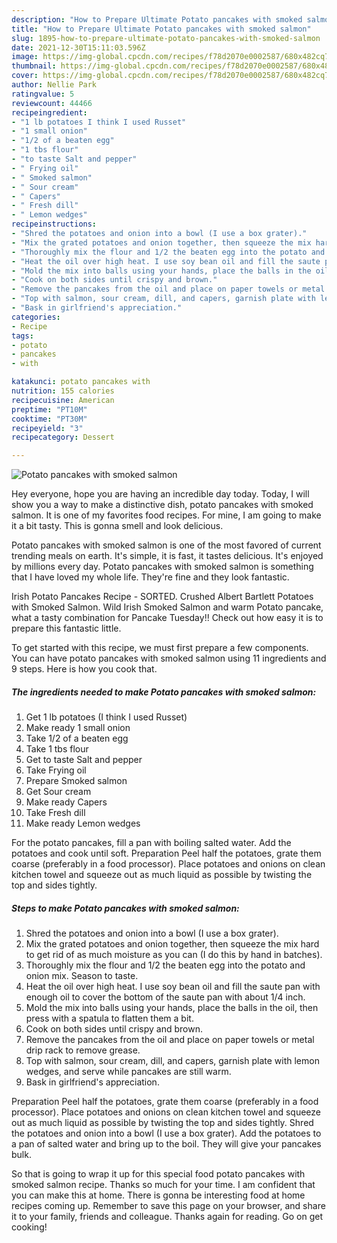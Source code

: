 ```yaml
---
description: "How to Prepare Ultimate Potato pancakes with smoked salmon"
title: "How to Prepare Ultimate Potato pancakes with smoked salmon"
slug: 1895-how-to-prepare-ultimate-potato-pancakes-with-smoked-salmon
date: 2021-12-30T15:11:03.596Z
image: https://img-global.cpcdn.com/recipes/f78d2070e0002587/680x482cq70/potato-pancakes-with-smoked-salmon-recipe-main-photo.jpg
thumbnail: https://img-global.cpcdn.com/recipes/f78d2070e0002587/680x482cq70/potato-pancakes-with-smoked-salmon-recipe-main-photo.jpg
cover: https://img-global.cpcdn.com/recipes/f78d2070e0002587/680x482cq70/potato-pancakes-with-smoked-salmon-recipe-main-photo.jpg
author: Nellie Park
ratingvalue: 5
reviewcount: 44466
recipeingredient:
- "1 lb potatoes I think I used Russet"
- "1 small onion"
- "1/2 of a beaten egg"
- "1 tbs flour"
- "to taste Salt and pepper"
- " Frying oil"
- " Smoked salmon"
- " Sour cream"
- " Capers"
- " Fresh dill"
- " Lemon wedges"
recipeinstructions:
- "Shred the potatoes and onion into a bowl (I use a box grater)."
- "Mix the grated potatoes and onion together, then squeeze the mix hard to get rid of as much moisture as you can (I do this by hand in batches)."
- "Thoroughly mix the flour and 1/2 the beaten egg into the potato and onion mix. Season to taste."
- "Heat the oil over high heat. I use soy bean oil and fill the saute pan with enough oil to cover the bottom of the saute pan with about 1/4 inch."
- "Mold the mix into balls using your hands, place the balls in the oil, then press with a spatula to flatten them a bit."
- "Cook on both sides until crispy and brown."
- "Remove the pancakes from the oil and place on paper towels or metal drip rack to remove grease."
- "Top with salmon, sour cream, dill, and capers, garnish plate with lemon wedges, and serve while pancakes are still warm."
- "Bask in girlfriend's appreciation."
categories:
- Recipe
tags:
- potato
- pancakes
- with

katakunci: potato pancakes with 
nutrition: 155 calories
recipecuisine: American
preptime: "PT10M"
cooktime: "PT30M"
recipeyield: "3"
recipecategory: Dessert

---
```



![Potato pancakes with smoked salmon](https://img-global.cpcdn.com/recipes/f78d2070e0002587/680x482cq70/potato-pancakes-with-smoked-salmon-recipe-main-photo.jpg)

Hey everyone, hope you are having an incredible day today. Today, I will show you a way to make a distinctive dish, potato pancakes with smoked salmon. It is one of my favorites food recipes. For mine, I am going to make it a bit tasty. This is gonna smell and look delicious.

Potato pancakes with smoked salmon is one of the most favored of current trending meals on earth. It's simple, it is fast, it tastes delicious. It's enjoyed by millions every day. Potato pancakes with smoked salmon is something that I have loved my whole life. They're fine and they look fantastic.

Irish Potato Pancakes Recipe - SORTED. Crushed Albert Bartlett Potatoes with Smoked Salmon. Wild Irish Smoked Salmon and warm Potato pancake, what a tasty combination for Pancake Tuesday!! Check out how easy it is to prepare this fantastic little.


To get started with this recipe, we must first prepare a few components. You can have potato pancakes with smoked salmon using 11 ingredients and 9 steps. Here is how you cook that.

<!--inarticleads1-->

##### The ingredients needed to make Potato pancakes with smoked salmon:

1. Get 1 lb potatoes (I think I used Russet)
1. Make ready 1 small onion
1. Take 1/2 of a beaten egg
1. Take 1 tbs flour
1. Get to taste Salt and pepper
1. Take  Frying oil
1. Prepare  Smoked salmon
1. Get  Sour cream
1. Make ready  Capers
1. Take  Fresh dill
1. Make ready  Lemon wedges


For the potato pancakes, fill a pan with boiling salted water. Add the potatoes and cook until soft. Preparation Peel half the potatoes, grate them coarse (preferably in a food processor). Place potatoes and onions on clean kitchen towel and squeeze out as much liquid as possible by twisting the top and sides tightly. 

<!--inarticleads2-->

##### Steps to make Potato pancakes with smoked salmon:

1. Shred the potatoes and onion into a bowl (I use a box grater).
1. Mix the grated potatoes and onion together, then squeeze the mix hard to get rid of as much moisture as you can (I do this by hand in batches).
1. Thoroughly mix the flour and 1/2 the beaten egg into the potato and onion mix. Season to taste.
1. Heat the oil over high heat. I use soy bean oil and fill the saute pan with enough oil to cover the bottom of the saute pan with about 1/4 inch.
1. Mold the mix into balls using your hands, place the balls in the oil, then press with a spatula to flatten them a bit.
1. Cook on both sides until crispy and brown.
1. Remove the pancakes from the oil and place on paper towels or metal drip rack to remove grease.
1. Top with salmon, sour cream, dill, and capers, garnish plate with lemon wedges, and serve while pancakes are still warm.
1. Bask in girlfriend's appreciation.


Preparation Peel half the potatoes, grate them coarse (preferably in a food processor). Place potatoes and onions on clean kitchen towel and squeeze out as much liquid as possible by twisting the top and sides tightly. Shred the potatoes and onion into a bowl (I use a box grater). Add the potatoes to a pan of salted water and bring up to the boil. They will give your pancakes bulk. 

So that is going to wrap it up for this special food potato pancakes with smoked salmon recipe. Thanks so much for your time. I am confident that you can make this at home. There is gonna be interesting food at home recipes coming up. Remember to save this page on your browser, and share it to your family, friends and colleague. Thanks again for reading. Go on get cooking!
